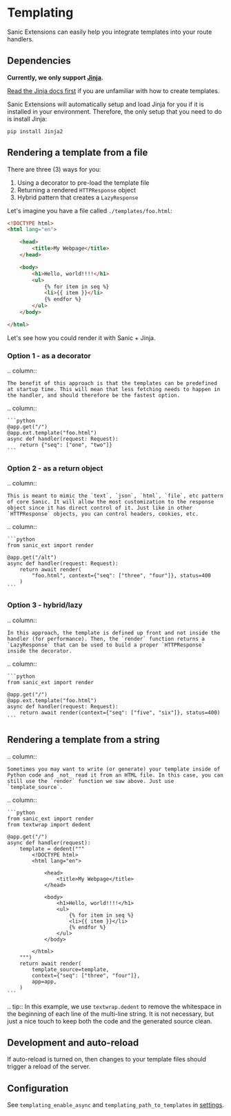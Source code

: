 # Templating

Sanic Extensions can easily help you integrate templates into your route handlers. 

## Dependencies

**Currently, we only support [Jinja](https://github.com/pallets/jinja/).**

[Read the Jinja docs first](https://jinja.palletsprojects.com/en/3.1.x/) if you are unfamiliar with how to create templates.

Sanic Extensions will automatically setup and load Jinja for you if it is installed in your environment. Therefore, the only setup that you need to do is install Jinja:

```
pip install Jinja2
```

## Rendering a template from a file

There are three (3) ways for you:

1. Using a decorator to pre-load the template file
1. Returning a rendered `HTTPResponse` object
1. Hybrid pattern that creates a `LazyResponse`

Let's imagine you have a file called `./templates/foo.html`:

```html
<!DOCTYPE html>
<html lang="en">

    <head>
        <title>My Webpage</title>
    </head>

    <body>
        <h1>Hello, world!!!!</h1>
        <ul>
            {% for item in seq %}
            <li>{{ item }}</li>
            {% endfor %}
        </ul>
    </body>

</html>
```

Let's see how you could render it with Sanic + Jinja.

### Option 1 - as a decorator

.. column::

    The benefit of this approach is that the templates can be predefined at startup time. This will mean that less fetching needs to happen in the handler, and should therefore be the fastest option.

.. column::

    ```python
    @app.get("/")
    @app.ext.template("foo.html")
    async def handler(request: Request):
        return {"seq": ["one", "two"]}
    ```

### Option 2 - as a return object

.. column::

    This is meant to mimic the `text`, `json`, `html`, `file`, etc pattern of core Sanic. It will allow the most customization to the response object since it has direct control of it. Just like in other `HTTPResponse` objects, you can control headers, cookies, etc.

.. column::

    ```python
    from sanic_ext import render

    @app.get("/alt")
    async def handler(request: Request):
        return await render(
            "foo.html", context={"seq": ["three", "four"]}, status=400
        )
    ```

### Option 3 - hybrid/lazy

.. column::

    In this approach, the template is defined up front and not inside the handler (for performance). Then, the `render` function returns a `LazyResponse` that can be used to build a proper `HTTPResponse` inside the decorator.

.. column::

    ```python
    from sanic_ext import render

    @app.get("/")
    @app.ext.template("foo.html")
    async def handler(request: Request):
        return await render(context={"seq": ["five", "six"]}, status=400)
    ```

## Rendering a template from a string

.. column::

    Sometimes you may want to write (or generate) your template inside of Python code and _not_ read it from an HTML file. In this case, you can still use the `render` function we saw above. Just use `template_source`.

.. column::

    ```python
    from sanic_ext import render
    from textwrap import dedent

    @app.get("/")
    async def handler(request):
        template = dedent("""
            <!DOCTYPE html>
            <html lang="en">

                <head>
                    <title>My Webpage</title>
                </head>

                <body>
                    <h1>Hello, world!!!!</h1>
                    <ul>
                        {% for item in seq %}
                        <li>{{ item }}</li>
                        {% endfor %}
                    </ul>
                </body>

            </html>
        """)
        return await render(
            template_source=template,
            context={"seq": ["three", "four"]},
            app=app,
        )
    ```



.. tip:: In this example, we use `textwrap.dedent` to remove the whitespace in the beginning of each line of the multi-line string. It is not necessary, but just a nice touch to keep both the code and the generated source clean.



## Development and auto-reload

If auto-reload is turned on, then changes to your template files should trigger a reload of the server.

## Configuration

See `templating_enable_async` and `templating_path_to_templates` in [settings](./configuration.md#settings).
